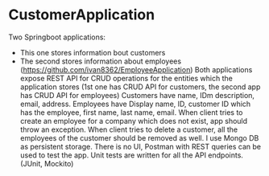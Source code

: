 # CustomerApplication
Two Springboot applications:
- This one stores information bout customers
- The second stores information about employees (https://github.com/ivan8362/EmployeeApplication)
Both applications expose REST API for CRUD operations for the entities which the application stores (1st one has CRUD API for customers,
the second app has CRUD API for employees)
Customers have name, IDm description, email, address.
Employees have Display name, ID, customer ID which has the employee, first name, last name, email.
When client tries to create an employee for a company which does not exist, app should throw an exception.
When client tries to delete a customer, all the employees of the customer should be removed as well.
I use Mongo DB as persistent storage.
There is no UI, Postman with REST queries can be used to test the app.
Unit tests are written for all the API endpoints. (JUnit, Mockito)
